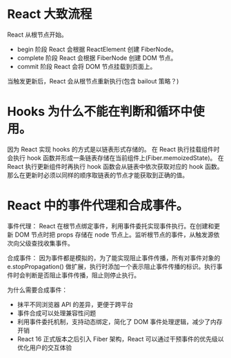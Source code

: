 # React 大致流程

React 从根节点开始。

- begin 阶段 React 会根据 ReactElement 创建 FiberNode。
- complete 阶段 React 会根据 FiberNode 创建 DOM 节点。
- commit 阶段 React 会将 DOM 节点挂载到页面上。

当触发更新后，React 会从根节点重新执行(包含 bailout 策略？)

# Hooks 为什么不能在判断和循环中使用。

因为 React 实现 hooks 的方式是以链表形式存储的。
在 React 执行挂载组件时会执行 hook 函数并形成一条链表存储在当前组件上(Fiber.memoizedState)。
在 React 执行更新组件时再执行 hook 函数会从链表中依次获取对应的 hook 函数。那么在更新时必须以同样的顺序取链表的节点才能获取到正确的值。

# React 中的事件代理和合成事件。

事件代理：
React 在根节点绑定事件，利用事件委托实现事件执行。在创建和更新 DOM 节点时把 props 存储在 node 节点上。监听根节点的事件，从触发源依次向父级查找收集事件。

合成事件：
因为事件都是模拟的，为了能实现阻止事件传播，所有对事件对象的 e.stopPropagation() 做扩展，执行时添加一个表示阻止事件传播的标识。执行事件时会判断是否阻止事件传播，阻止则停止执行。

为什么需要合成事件：

- 抹平不同浏览器 API 的差异，更便于跨平台
- 事件合成可以处理兼容性问题
- 利用事件委托机制，支持动态绑定，简化了 DOM 事件处理逻辑，减少了内存开销
- React 16 正式版本之后引入 Fiber 架构，React 可以通过干预事件的优先级以优化用户的交互体验
